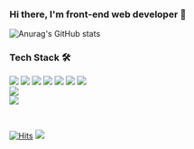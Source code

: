 <h3>Hi there, I'm front-end web developer 👋</h3>

![Anurag's GitHub stats](https://github-readme-stats.vercel.app/api?username=Jaehyeokk&show_icons=true&theme=vue-dark)

<h3>Tech Stack 🛠</h3>

<p>
  <img src="https://img.shields.io/badge/Vue.js-35495E?style=flat-square&logo=vuedotjs&logoColor=4FC08D" /> 
  <img src="https://img.shields.io/badge/Nuxt.js-35495E?style=flat-square&logo=nuxt.js&logoColor=41B883" />
  <img src="https://img.shields.io/badge/JavaScript-323330?style=flat-square&logo=javascript&logoColor=F7DF1E" /> 
  <img src="https://img.shields.io/badge/TypeScript-3178c6?style=flat-square&logo=typescript&logoColor=fafafa" />
  <img src="https://img.shields.io/badge/HTML-E34F26?style=flat-square&logo=html5&logoColor=white" /> 
  <img src="https://img.shields.io/badge/CSS-1572B6?style=flat-square&logo=css3&logoColor=white" /> 
  <img src="https://img.shields.io/badge/jQuery-0769AD?style=flat-square&logo=jquery&logoColor=white" /> 

  <br />
  <img src="https://img.shields.io/badge/Node.js-339933?style=flat-square&logo=nodedotjs&logoColor=white" /> 
  
  <br />
  <img src="https://img.shields.io/badge/Git-F05032?style=flat-square&logo=git&logoColor=white" />
  
</p>

<br />

[![Hits](https://hits.seeyoufarm.com/api/count/incr/badge.svg?url=https%3A%2F%2Fgithub.com%2FJaehyeokk&count_bg=%23006FBE&title_bg=%23004170&icon=&icon_color=%23FFFFFF&title=VISIT&edge_flat=false)](https://hits.seeyoufarm.com)
<a href="https://jaehyeokk.github.io" target="_blank"><img src="https://img.shields.io/static/v1?label&message=Tech Blog&color=blue" /></a>
